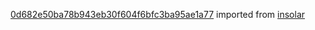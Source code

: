 [0d682e50ba78b943eb30f604f6bfc3ba95ae1a77](https://github.com/insolar/insolar/commit/0d682e50ba78b943eb30f604f6bfc3ba95ae1a77) imported from [insolar](https://github.com/insolar/insolar)
